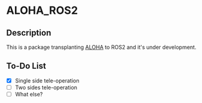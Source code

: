 # ALOHA_ROS2

## Description

This is a package transplanting [ALOHA](https://github.com/tonyzhaozh/aloha) to ROS2 and it's under development.

## To-Do List

- [x] Single side tele-operation
- [ ] Two sides tele-operation
- [ ] What else?